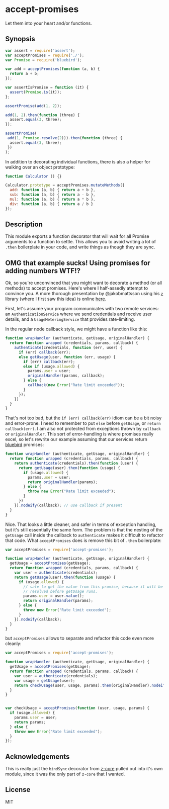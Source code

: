 # accept-promises

Let them into your heart and/or functions.

## Synopsis

```javascript
var assert = require('assert');
var acceptPromises = require('./');
var Promise = require('bluebird');

var add = acceptPromises(function (a, b) {
  return a + b;
});

var assertIsPromise = function (it) {
  assert(Promise.is(it));
};

assertPromise(add(1, 2));

add(1, 2).then(function (three) {
  assert.equal(3, three);
});

assertPromise(
 add(1, Promise.resolve(2))).then(function (three) {
  assert.equal(3, three);
 })
);
```

In addition to decorating individual functions, there is also a helper for
walking over an object prototype:

```javascript
function Calculator () {}

Calculator.prototype = acceptPromises.mutateMethods({
  add: function (a, b) { return a + b },
  sub: function (a, b) { return a - b },
  mul: function (a, b) { return a * b },
  div: function (a, b) { return a / b }
});
```

## Description

This module exports a function decorator that will wait for all Promise arguments to a function to settle. This allows you to avoid writing a lot of `.then` boilerplate in your code, and write things as though they are sync.

## OMG that example sucks! Using promises for adding numbers WTF!?

Ok, so you're unconvinced that you might want to decorate a method (or all methods) to accept promises. Here's where I half-assedly attempt to convince you. A more thorough presentation by @jakobmattsson using his [`z`](https://github.com/jakobmattsson/z-core) library (where I first saw this idea) is online [here](https://github.com/jakobmattsson/z-presentation). 

First, let's assume your program communicates with two remote services: an `AuthenticationService` where we send credentials and receive user details, and a `UsageMeteringService` that provides rate-limiting.

In the regular node callback style, we might have a function like this:

```javascript
function wrapHandler (authenticate, getUsage, originalHandler) {
  return function wrapped (credentials, params, callback) {
    authenticate(credentials, function (err, user) {
      if (err) callback(err);
      else getUsage(user, function (err, usage) {
        if (err) callback(err);
        else if (usage.allowed) {
          params.user = user;
          originalHandler(params, callback);
        } else {
          callback(new Error("Rate limit exceeded"));
        }
      });
    })
  }
}
```

That's not too bad, but the `if (err) callback(err)` idiom can be a bit noisy and error-prone. I need to remember to put `else` before `getUsage`, or `return callback(err)`. I am also not protected from exceptions thrown by `callback` or `originalHandler`. This sort of error-handling is where promises really excel, so let's rewrite our example assuming that our services return [bluebird](https://github.com/petkaantonov/bluebird) promises:

```javascript
function wrapHandler (authenticate, getUsage, originalHandler) {
  return function wrapped (credentials, params, callback) {
    return authenticate(credentials).then(function (user) {
      return getUsage(user).then(function (usage) {
        if (usage.allowed) {
          params.user = user;
          return originalHandler(params);
        } else {
          throw new Error("Rate limit exceeded");
        }
      })
    }).nodeify(callback); // use callback if present
  }
}
```

Nice. That looks a little cleaner, and safer in terms of exception handling, but it's still essentially the same form. The problem is that the nesting of the `getUsage` call inside the callback to `authenticate` makes it difficult to refactor that code. What `acceptPromises` does is remove this bit of `.then` boilerplate:

```javascript
var acceptPromises = require('accept-promises');

function wrapHandler (authenticate, getUsage, originalHandler) {
  getUsage = acceptPromises(getUsage);
  return function wrapped (credentials, params, callback) {
    var user = authenticate(credentials);
    return getUsage(user).then(function (usage) {
      if (usage.allowed) {
        // safe to get the value from this promise, because it will be
        // resolved before getUsage runs.
        params.user = user.value();
        return originalHandler(params);
      } else {
        throw new Error("Rate limit exceeded");
      }
    }).nodeify(callback);
  }
}
```

but `acceptPromises` allows to separate and refactor this code even more cleanly:

```javascript
var acceptPromises = require('accept-promises');

function wrapHandler (authenticate, getUsage, originalHandler) {
  getUsage = acceptPromises(getUsage);
  return function wrapped (credentials, params, callback) {
    var user = authenticate(credentials);
    var usage = getUsage(user);
    return checkUsage(user, usage, params).then(originalHandler).nodeify(callback);
  }
}


var checkUsage = acceptPromises(function (user, usage, params) {
  if (usage.allowed) {
    params.user = user;
    return params;
  } else {
    throw new Error("Rate limit exceeded");
  }
});
```

## Acknowledgements

This is really just the `bindSync` decorator from [z-core][] pulled out into
it's own module, since it was the only part of `z-core` that I wanted.

[z-core]: https://github.com/jakobmattsson/z-core

## License

MIT
